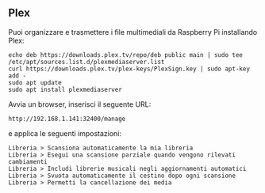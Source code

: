## Plex

Puoi organizzare e trasmettere i file multimediali da Raspberry Pi installando Plex:
```
echo deb https://downloads.plex.tv/repo/deb public main | sudo tee /etc/apt/sources.list.d/plexmediaserver.list
curl https://downloads.plex.tv/plex-keys/PlexSign.key | sudo apt-key add -
sudo apt update
sudo apt install plexmediaserver
```

Avvia un browser, inserisci il seguente URL:
```
http://192.168.1.141:32400/manage
```

e applica le seguenti impostazioni:
```
Libreria > Scansiona automaticamente la mia libreria
Libreria > Esegui una scansione parziale quando vengono rilevati cambiamenti
Libreria > Includi librerie musicali negli aggiornamenti automatici
Libreria > Svuota automaticamente il cestino dopo ogni scansione
Libreria > Permetti la cancellazione dei media
```
